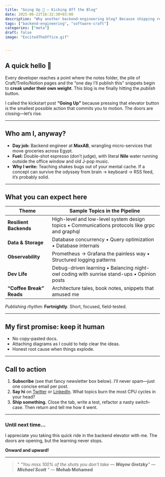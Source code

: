 ```yaml
---
title: "Going Up 🚀 – Kicking Off the Blog"
date: 2025-06-22T16:32:30+03:00
description: "Why another backend-engineering blog? Because shipping resilient code is an endless ride—and the elevator’s going up."
tags: ["backend-engineering", "software-craft"]
categories: ["meta"]
draft: false
image: "ExcitedTheOffice.gif"


---
```



## A quick hello 👋

Every developer reaches a point where the notes folder, the pile of Craft/Trello/Notion pages and the “one day I’ll publish this” snippets begin to **creak under their own weight**. This blog is me finally hitting the _publish_ button.

I called the kickstart post **“Going Up”** because pressing that elevator button is the smallest possible action that commits you to motion. The doors are closing—let’s rise.

---

## Who am I, anyway?

- **Day job:** Backend engineer at **MaxAB**, wrangling micro-services that move groceries across Egypt.
- **Fuel:** Double-shot espresso (don’t judge), with literal **Nile** water running outside the office window and old J-pop music.  
- **Why I write:** Teaching shakes bugs out of your mental cache. If a concept can survive the odyssey from brain → keyboard → RSS feed, it’s probably solid.

---

## What you can expect here

| Theme | Sample Topics in the Pipeline |
|-------|--------------------------------|
| **Resilient Backends** | High-level and low-level system design topics • Communications protocols like grpc and graphql |
| **Data & Storage** | Database concurrency • Query optimization • Database internals  |
| **Observability** | Prometheus → Grafana the painless way • Structured logging patterns |
| **Dev Life** | Debug-driven learning • Balancing night-owl coding with sunrise stand-ups • Opinion posts |
| **“Coffee Break” Reads** | Architecture tales, book notes, snippets that amused me |

_Publishing rhythm:_ **Fortnightly**. Short, focused, field-tested.

---

## My first promise: keep it **human**

- No copy-pasted docs.
- Attaching diagrams as I could to help clear the ideas.
- Honest root cause when things explode.

---

## Call to action

1. **Subscribe** (see that fancy newsletter box below). I’ll never spam—just one concise email per post.
2. **Say hi** on [Twitter](https://twitter.com/mohab_abd) or [LinkedIn](https://linkedin.com/in/mohab-abd). What topics burn the most CPU cycles in your head?
3. **Ship something.** Close the tab, write a test, refactor a nasty switch-case. Then return and tell me how it went.

---

### Until next time…

I appreciate you taking this quick ride in the backend elevator with me.
The doors are opening, but the learning never stops.

**Onward and upward!**

---

> " _"You miss 100% of the shots you don't take — **Wayne Gretzky**" — **Michael Scott** "_ — **Mohab Mohamed**
